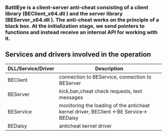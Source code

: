 ### BattlEye is a client-server anti-cheat consisting of a client library (BEClient_x64.dll ) and the server library (BEServer_x64.dll ). The anti-cheat works on the principle of a black box. At the initialization stage, we send pointers to functions and instead receive an internal API for working with it.
## Services and drivers involved in the operation
| DLL/Service/Driver | Description |
| --- | --- |
| BEClient | connection to BEService, connection to BEServer |
| BEServer | kick,ban,cheat check requests, text messages |
| BEService | monitoring the loading of the anticheat kernel driver, BEClient <-BE Service-> BEDaisy |
| BEDaisy | anticheat kernel driver |

